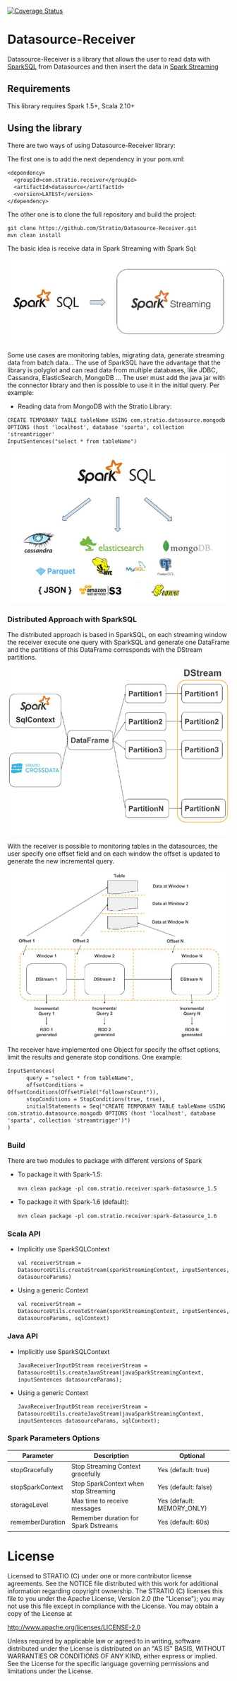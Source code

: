 [![Coverage Status](https://coveralls.io/repos/github/Stratio/Datasource-Receiver/badge.svg?branch=master)](https://coveralls.io/github/Stratio/Datasource-Receiver?branch=master)

# Datasource-Receiver

Datasource-Receiver is a library that allows the user to read data with [SparkSQL](http://spark.apache.org/docs/latest/sql-programming-guide.html)
from Datasources and then insert the data in [Spark Streaming](http://spark.apache.org/docs/latest/streaming-programming-guide.html)


## Requirements

This library requires Spark 1.5+, Scala 2.10+

## Using the library

There are two ways of using Datasource-Receiver library:

The first one is to add the next dependency in your pom.xml:

  ```
  <dependency>
    <groupId>com.stratio.receiver</groupId>
    <artifactId>datasource</artifactId>
    <version>LATEST</version>
  </dependency>
  ```

The other one is to clone the full repository and build the project:

  ```
  git clone https://github.com/Stratio/Datasource-Receiver.git
  mvn clean install
  ```

The basic idea is receive data in Spark Streaming with Spark Sql:

  ![SparkSQL -> SparkStreaming](./images/SparkSQL-SparkStreaming.jpg)
 
Some use cases are monitoring tables, migrating data, generate streaming data from batch data...
The use of SparkSQL have the advantage that the library is polyglot and can read data from multiple databases, like 
JDBC, Cassandra, ElasticSearch, MongoDB ... The user must add the java jar with the connector library and then is 
possible to use it in the initial query. Per example:
 
 - Reading data from MongoDB with the Stratio Library:
 
 ```
 CREATE TEMPORARY TABLE tableName USING com.stratio.datasource.mongodb OPTIONS (host 'localhost', database 'sparta', collection 'streamtrigger'
 InputSentences("select * from tableName") 
 ```

  ![SparkSQL Datasources](./images/SparkSQL-Datasources.jpg)

### Distributed Approach with SparkSQL

The distributed approach is based in SparkSQL, on each streaming window the receiver execute one query with SparkSQL 
and generate one DataFrame and the partitions of this DataFrame corresponds with the DStream partitions.

  ![Datasource Receiver distributed with SparkSQL](./images/ArchitectureDatasourceReceiver.jpg)

With the receiver is possible to monitoring tables in the datasources, the user specify one offset field and on each 
window the offset is updated to generate the new incremental query.
 
  ![Incremental Queries](./images/IncrementalQueries.jpg)
 
The receiver have implemented one Object for specify the offset options, limit the results and generate stop 
conditions. One example:

   ```
   InputSentences(
         query = "select * from tableName",
         offsetConditions = OffsetConditions(OffsetField("followersCount")),
         stopConditions = StopConditions(true, true),
         initialStatements = Seq("CREATE TEMPORARY TABLE tableName USING com.stratio.datasource.mongodb OPTIONS (host 'localhost', database 'sparta', collection 'streamtrigger')")
   )
   ```


### Build

There are two modules to package with different versions of Spark

- To package it with Spark-1.5:

    `mvn clean package -pl com.stratio.receiver:spark-datasource_1.5`

- To package it with Spark-1.6 (default):

    `mvn clean package -pl com.stratio.receiver:spark-datasource_1.6`


### Scala API

- Implicitly use SparkSQLContext
    
    ```
    val receiverStream = DatasourceUtils.createStream(sparkStreamingContext, inputSentences, datasourceParams)
    ```
    
- Using a generic Context
    
    ```
    val receiverStream = DatasourceUtils.createStream(sparkStreamingContext, inputSentences, datasourceParams, sqlContext)
    ```


### Java API

- Implicitly use SparkSQLContext

  ```
  JavaReceiverInputDStream receiverStream = DatasourceUtils.createJavaStream(javaSparkStreamingContext, inputSentences datasourceParams);
  ```
  
- Using a generic Context

  ```
  JavaReceiverInputDStream receiverStream = DatasourceUtils.createJavaStream(javaSparkStreamingContext, inputSentences datasourceParams, sqlContext);
  ```
  

### Spark Parameters Options 

| Parameter                 | Description                             | Optional                             |
|---------------------------|-----------------------------------------|--------------------------------------|
| stopGracefully            | Stop Streaming Context gracefully       | Yes  (default: true)                 |
| stopSparkContext          | Stop SparkContext when stop Streaming   | Yes  (default: false)                |
| storageLevel              | Max time to receive messages            | Yes  (default: MEMORY_ONLY)          |
| rememberDuration          | Remember duration for Spark Dstreams    | Yes  (default: 60s)                  |


# License #

Licensed to STRATIO (C) under one or more contributor license agreements.
See the NOTICE file distributed with this work for additional information
regarding copyright ownership.  The STRATIO (C) licenses this file
to you under the Apache License, Version 2.0 (the
"License"); you may not use this file except in compliance
with the License.  You may obtain a copy of the License at

  http://www.apache.org/licenses/LICENSE-2.0

Unless required by applicable law or agreed to in writing,
software distributed under the License is distributed on an
"AS IS" BASIS, WITHOUT WARRANTIES OR CONDITIONS OF ANY
KIND, either express or implied.  See the License for the
specific language governing permissions and limitations
under the License.
